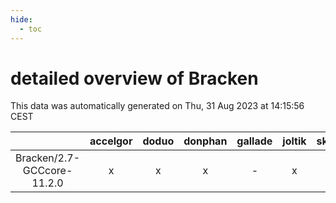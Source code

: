 ```yaml
---
hide:
  - toc
---
```


detailed overview of Bracken
============================


This data was automatically generated on Thu, 31 Aug 2023 at 14:15:56 CEST  

| |accelgor|doduo|donphan|gallade|joltik|skitty|swalot|victini|
| :---: | :---: | :---: | :---: | :---: | :---: | :---: | :---: | :---: |
|Bracken/2.7-GCCcore-11.2.0|x|x|x|-|x|x|x|x|
